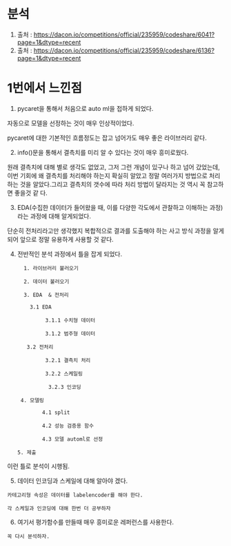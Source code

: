 # 분석
1. 출처 : https://dacon.io/competitions/official/235959/codeshare/6041?page=1&dtype=recent
2. 출처 : https://dacon.io/competitions/official/235959/codeshare/6136?page=1&dtype=recent

# 1번에서 느낀점
1. pycaret을 통해서 처음으로 auto ml을 접하게 되었다.

  자동으로 모델을 선정하는 것이 매우 인상적이었다. 
  
  pycaret에 대한 기본적인 흐름정도는 잡고 넘어가도 매우 좋은 라이브러리 같다.

2. info()문을 통해서 결측치를 미리 알 수 있다는 것이 매우 흥미로웠다.
  
  원래 결측치에 대해 별로 생각도 없었고, 그저 그런 개념이 있구나 하고 넘어 갔었는데, 이번 기회에 왜 결측치를 처리해야 하는지 확실히     알았고 정말 여러가지 방법으로 처리하는 것을 알았다.그리고 결측치의 갯수에 따라 처리 방법이 달라지는 것 역시 꼭 참고하면 좋을것 같     다.
 
3. EDA(수집한 데이터가 들어왔을 때, 이를 다양한 각도에서 관찰하고 이해하는 과정)라는 과정에 대해 알게되었다.
  
  단순히 전처리라고만 생각했지 복합적으로 결과를 도출해야 하는 사고 방식 과정을 알게되어 앞으로 정말 유용하게 사용할 것 같다.
  
 4. 전반적인 분석 과정에서 틀을 잡게 되었다.
 
          1. 라이브러리 불러오기

          2. 데이터 불러오기

          3. EDA  & 전처리

            3.1 EDA

                 3.1.1 수치형 데이터

                 3.1.2 범주형 데이터
  
           3.2 전처리

                 3.2.1 결측치 처리

                 3.2.2 스케일링

                  3.2.3 인코딩

         4. 모델링

                4.1 split

                4.2 성능 검증용 함수

                4.3 모델 automl로 선정

        5. 제출

 이런 틀로 분석이 시행됨.
 
  5. 데이터 인코딩과 스케일에 대해 알아야 겠다.
    
    카테고리형 속성은 데이터를 labelencoder를 해야 한다.
    
    각 스케일과 인코딩에 대해 한번 더 공부하자
    
  6. 여기서 평가함수를 만들때 매우 흥미로운 레퍼런스를 사용한다. 

    꼭 다시 분석하자.
